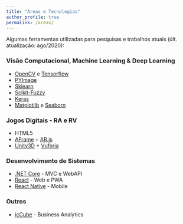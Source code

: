 ```yaml
---
title: "Áreas e Tecnologias"
author_profile: true
permalink: /areas/
---
```

Algumas ferramentas utilizadas para pesquisas e trabalhos atuais (últ. atualização: ago/2020):

### Visão Computacional, Machine Learning & Deep Learning
* [OpenCV](https://opencv.org/about/) e [Tensorflow](https://www.tensorflow.org/)
* [PYImage](https://pypi.org/project/pyimage/)
* [Sklearn](https://scikit-learn.org/stable/)
* [Scikit-Fuzzy](https://pythonhosted.org/scikit-fuzzy/)
* [Keras](https://keras.io/)
* [Matplotlib](https://matplotlib.org/) e [Seaborn](https://seaborn.pydata.org/)

### Jogos Digitais - RA e RV
* HTML5
* [AFrame](https://aframe.io/) + [AR.js](https://ar-js-org.github.io/AR.js-Docs/)
* [Unity3D](https://unity3d.com/pt/get-unity/download) + [Vuforia](https://developer.vuforia.com/)

### Desenvolvimento de Sistemas
* [.NET Core](https://dotnet.microsoft.com/download) - MVC e WebAPI
* [React](https://pt-br.reactjs.org/) - Web e PWA
* [React Native](https://reactnative.dev/) - Mobile

### Outros
* [icCube](https://www.iccube.com/) - Business Analytics

